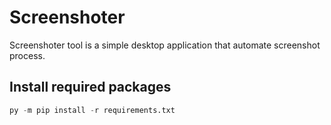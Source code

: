 # Screenshoter

Screenshoter tool is a simple desktop application that automate screenshot process.

## Install required packages

```python
py -m pip install -r requirements.txt
```
